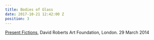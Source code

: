```yaml
---
title: Bodies of Glass
date: 2017-10-21 12:42:00 Z
position: 3
---
```


[Present Fictions](http://davidrobertsartfoundation.com/live/present-fictions-28-29-march-2014/), David Roberts Art Foundation, London. 29 March 2014